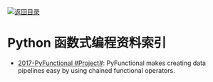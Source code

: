 [![返回目录](https://parg.co/UGo)](https://parg.co/b4z) 
 
# Python 函数式编程资料索引

- [2017-PyFunctional #Project#](https://github.com/EntilZha/PyFunctional): PyFunctional makes creating data pipelines easy by using chained functional operators. 
